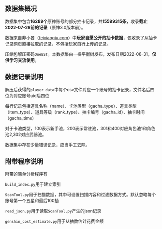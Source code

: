 ## 数据集概况

数据集中包含**16289个**原神账号的部分抽卡记录，共**15599315条**，收录**截止2022-07-26前的记录**（原神3.0版本前）。

数据来自非小酋（[feixiaoqiu.com](https://feixiaoqiu.com/)）中**玩家自愿公开的抽卡数据**，仅收录了从抽卡记录网页直接拉取的记录，不包括玩家自行上传的记录。

压缩包解压密码`OneBST`。本数据集由一棵平衡树发布，发布日期2022-08-31，**仅供学习交流使用**。

## 数据记录说明

解压后获得的`player_data`中每个csv文件对应一个账号的抽卡记录，文件名后四位为对应账号uid后四位

每行记录包括道具名称（name）、卡池类型（gacha_type）、道具类型（item_type）、道具等级（rank_type）、抽卡编号（gacha_id）、抽卡时间（gacha_time）

对于卡池类型，100表示新手池，200表示常驻池，301和400对应角色池1和角色池2,302对应武器池。

数据集中存在少量错误记录，应当手工去除。

## 附带程序说明

附带的简单分析程序有

`build_index.py`用于建立索引

`ScanTool.py`用于扫描数据，其中可设置扫描内容和过滤数据方式。默认忽略每个账号第一个五星和最后100抽

`read_json.py`用于读取`ScanTool.py`产生的json记录

`genshin_cost_estimate.py`用于从抽数估计花费金额